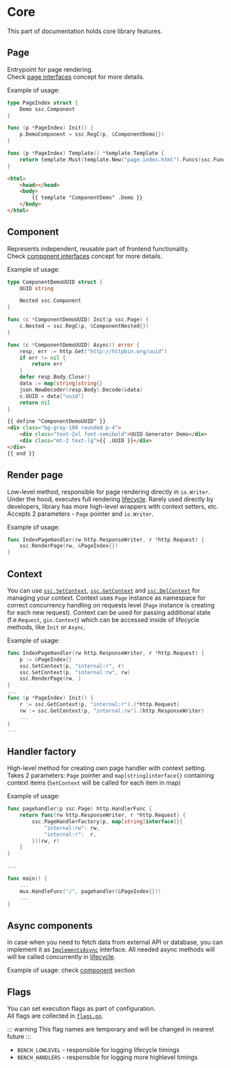 # Core

This part of documentation holds core library features.

## Page

Entrypoint for page rendering.  
Check [page interfaces](/concepts.html#page-interfaces) concept for more details.  

Example of usage:

```go
type PageIndex struct {
    Demo ssc.Component
}

func (p *PageIndex) Init() {
    p.DemoComponent = ssc.RegC(p, &ComponentDemo{})
}

func (p *PageIndex) Template() *template.Template {
    return template.Must(template.New("page.index.html").Funcs(ssc.Funcs()).ParseGlob("*.html"))
}
```

```html
<html>
    <head></head>
    <body>
        {{ template "ComponentDemo" .Demo }}
    </body>
</html>
```

## Component

Represents independent, reusable part of frontend functionality.  
Check [component interfaces](/concepts.html#component-interfaces) concept for more details.  

Example of usage:

```go
type ComponentDemoUUID struct {
    UUID string

    Nested ssc.Component
}

func (c *ComponentDemoUUID) Init(p ssc.Page) {
    c.Nested = ssc.RegC(p, &ComponentNested{})
}

func (c *ComponentDemoUUID) Async() error {
    resp, err := http.Get("http://httpbin.org/uuid")
    if err != nil {
        return err
    }
    defer resp.Body.Close()
    data := map[string]string{}
    json.NewDecoder(resp.Body).Decode(&data)
    c.UUID = data["uuid"]
    return nil
}
```

```html
{{ define "ComponentDemoUUID" }}
<div class="bg-gray-100 rounded p-4">
    <div class="text-2xl font-semibold">UUID Generator Demo</div>
    <div class="mt-2 text-lg">{{ .UUID }}</div>
</div>
{{ end }}
```

## Render page

Low-level method, responsible for page rendering directly in `io.Writer`.  
Under the hood, executes full rendering [lifecycle](/concepts.html#lifecycle).
Rarely used directly by developers, library has more high-level wrappers with context setters, etc.
Accepts 2 parameters - `Page` pointer and `io.Writer`.  

Example of usage:  

```go
func IndexPageHandler(rw http.ResponseWriter, r *http.Request) {
    ssc.RenderPage(rw, &PageIndex{})
}
```

## Context

You can use
[`ssc.SetContext`](https://github.com/yuriizinets/ssceng/blob/master/context.go#L9),
[`ssc.GetContext`](https://github.com/yuriizinets/ssceng/blob/master/context.go#L20) and
[`ssc.DelContext`](https://github.com/yuriizinets/ssceng/blob/master/context.go#L26) for managing your context.
Context uses `Page` instance as namespace for correct concurrency handling on requests level (`Page` instance is creating for each new request).
Context can be used for passing additional state (f.e.`Request`, `gin.Context`) which can be accessed inside of lifecycle methods, like `Init` or `Async`.

Example of usage:

```go
func IndexPageHandler(rw http.ResponseWriter, r *http.Request) {
    p := &PageIndex{}
    ssc.SetContext(p, "internal:r", r)
    ssc.SetContext(p, "internal:rw", rw)
    ssc.RenderPage(rw, )
}
...
func (p *PageIndex) Init() {
    r := ssc.GetContext(p, "internal:r").(*http.Request)
    rw := ssc.GetContext(p, "internal:rw").(http.ResponseWriter)
    ...
}
...
```

## Handler factory

High-level method for creating own page handler with context setting.  
Takes 2 parameters: `Page` pointer and `map[string]interface{}` containing context items (`SetContext` will be called for each item in map)

Example of usage:

```go
func pagehandler(p ssc.Page) http.HandlerFunc {
    return func(rw http.ResponseWriter, r *http.Request) {
        ssc.PageHandlerFactory(p, map[string]interface{}{
            "internal:rw": rw,
            "internal:r":  r,
        })(rw, r)
    }
}

...

func main() {
    ...
    mux.HandleFunc("/", pagehandler(&PageIndex{}))
    ...
}
```

## Async components

In case when you need to fetch data from external API or database,
you can implement it as [`ImplementsAsync`](https://github.com/yuriizinets/ssceng/blob/master/types.go#L69) interface.
All needed async methods will will be called concurrently in [lifecycle](/concepts.html#lifecycle).

Example of usage: check [component](/core.html#component) section

## Flags

You can set execution flags as part of configuration.  
All flags are collected in [`flags.go`](https://github.com/yuriizinets/ssceng/blob/master/flags.go).

::: warning
This flag names are temporary and will be changed in nearest future
:::

- `BENCH_LOWLEVEL` - responsible for logging lifecycle timings
- `BENCH_HANDLERS` - responsible for logging more highlevel timings
